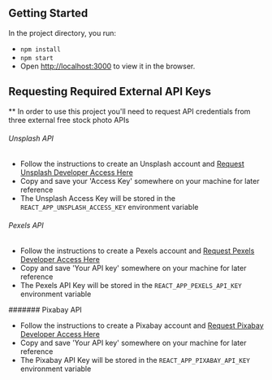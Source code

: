 ## Getting Started

In the project directory, you run:
* `npm install`
* `npm start`
* Open [http://localhost:3000](http://localhost:3000) to view it in the browser.

## Requesting Required External API Keys

** In order to use this project you'll need to request API credentials from three external free stock photo APIs

###### Unsplash API
* Follow the instructions to create an Unsplash account and [Request Unsplash Developer Access Here](https://unsplash.com/documentation#creating-a-developer-account)
* Copy and save your 'Access Key' somewhere on your machine for later reference
* The Unsplash Access Key will be stored in the `REACT_APP_UNSPLASH_ACCESS_KEY` environment variable

###### Pexels API
* Follow the instructions to create a Pexels account and [Request Pexels Developer Access Here](https://www.pexels.com/api/documentation/)
* Copy and save 'Your API key' somewhere on your machine for later reference
* The Pexels API Key will be stored in the `REACT_APP_PEXELS_API_KEY` environment variable

####### Pixabay API
* Follow the instructions to create a Pixabay account and [Request Pixabay Developer Access Here](https://pixabay.com/api/docs/)
* Copy and save 'Your API key' somewhere on your machine for later reference
* The Pixabay API Key will be stored in the `REACT_APP_PIXABAY_API_KEY` environment variable